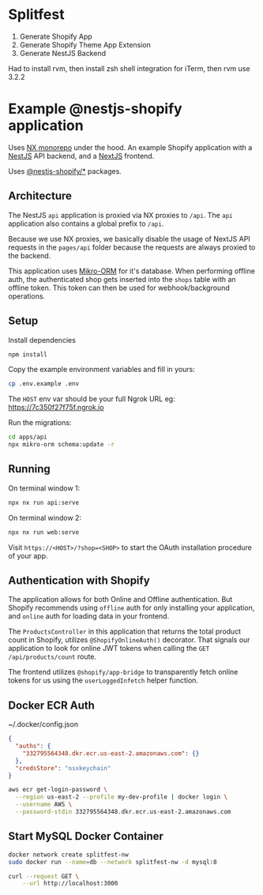 # Splitfest

1. Generate Shopify App
2. Generate Shopify Theme App Extension
3. Generate NestJS Backend

Had to install rvm, then install zsh shell integration for iTerm, then rvm use 3.2.2

# Example @nestjs-shopify application

Uses [NX monorepo](https://nx.dev) under the hood. An example Shopify application
with a [NestJS](https://nestjs.com) API backend, and a [NextJS](https://nextjs.org) frontend.

Uses [@nestjs-shopify/\*](https://github.com/nestjs-shopify/nestjs-shopify) packages.

## Architecture

The NestJS `api` application is proxied via NX proxies to `/api`. The `api` application also contains
a global prefix to `/api`.

Because we use NX proxies, we basically disable the usage of NextJS API requests in the `pages/api` folder because the requests are always proxied to the backend.

This application uses [Mikro-ORM](https://mikro-orm.io) for it's database. When performing offline auth, the authenticated shop gets inserted into the `shops` table with an offline token. This token can then be used for webhook/background operations.

## Setup

Install dependencies

```bash
npm install
```

Copy the example environment variables and fill in yours:

```bash
cp .env.example .env
```

The `HOST` env var should be your full Ngrok URL eg: <https://7c350f27f75f.ngrok.io>

Run the migrations:

```bash
cd apps/api
npx mikro-orm schema:update -r
```

## Running

On terminal window 1:

```bash
npx nx run api:serve
```

On terminal window 2:

```bash
npx nx run web:serve
```

Visit `https://<HOST>/?shop=<SHOP>` to start the OAuth installation procedure of your app.

## Authentication with Shopify

The application allows for both Online and Offline authentication. But Shopify recommends using
`offline` auth for only installing your application, and `online` auth for loading data in your frontend.

The `ProductsController` in this application that returns the total product count in Shopify, utilizes `@ShopifyOnlineAuth()` decorator. That signals our application to look for online JWT tokens when calling the `GET /api/products/count` route.

The frontend utilizes `@shopify/app-bridge` to transparently fetch online tokens for us using the `userLoggedInfetch` helper function.

## Docker ECR Auth

~/.docker/config.json

```json
{
  "auths": {
    "332795564348.dkr.ecr.us-east-2.amazonaws.com": {}
  },
  "credsStore": "osxkeychain"
}
```

```bash
aws ecr get-login-password \
  --region us-east-2 --profile my-dev-profile | docker login \
  --username AWS \
  --password-stdin 332795564348.dkr.ecr.us-east-2.amazonaws.com
```

## Start MySQL Docker Container

```bash
docker network create splitfest-nw
sudo docker run --name=db --network splitfest-nw -d mysql:8

curl --request GET \
    --url http://localhost:3000


```
